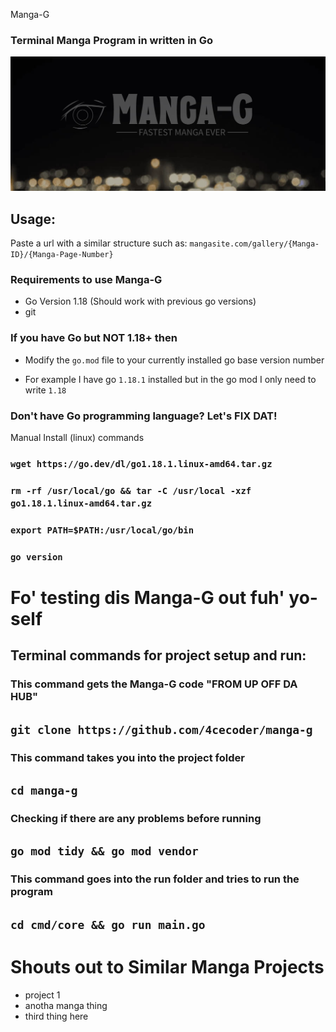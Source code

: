  Manga-G 
 ### Terminal Manga Program in written in Go
![Manga G Logo](manga-g.png "MangaG")
## Usage:
Paste a url with a similar structure such as: `mangasite.com/gallery/{Manga-ID}/{Manga-Page-Number}`

### Requirements to use Manga-G
 - Go Version 1.18 (Should work with previous go versions)
 - git
### If you have Go but NOT 1.18+ then

- Modify the `go.mod` file to your currently installed go base version number

- For example I have go `1.18.1` installed but in the go mod I only need to write `1.18`

### Don't have Go programming language? Let's FIX DAT!

Manual Install (linux) commands

### `wget https://go.dev/dl/go1.18.1.linux-amd64.tar.gz`

### `rm -rf /usr/local/go && tar -C /usr/local -xzf go1.18.1.linux-amd64.tar.gz`

### `export PATH=$PATH:/usr/local/go/bin`

### `go version`




# Fo' testing dis Manga-G out fuh' yo-self

## Terminal commands for project setup and run:

### This command gets the Manga-G code "FROM UP OFF DA HUB"

## `git clone https://github.com/4cecoder/manga-g`

### This command takes you into the project folder

## `cd manga-g`

### Checking if there are any problems before running 

## `go mod tidy && go mod vendor`

### This command goes into the run folder and tries to run the program

## `cd cmd/core && go run main.go`



# Shouts out to Similar Manga Projects
<Your manga project github repo LINK here UPON pull request>

- project 1 
- anotha manga thing
- third thing here
 


